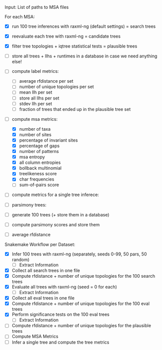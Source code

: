 Input: List of paths to MSA files

For each MSA:
-[x] run 100 tree inferences with raxml-ng (default settings) = search trees 
-[x] reevaluate each tree with raxml-ng = candidate trees 
-[x] filter tree topologies + iqtree statistical tests = plausible trees
-[ ] store all trees + llhs + runtimes in a database in case we need anything else! 
-[ ] compute label metrics:
  -[ ] average rfdistance per set
  -[ ] number of unique topologies per set
  -[ ] mean llh per set
  -[ ] store all llhs per set
  -[ ] stdev llh per set
  -[ ] fraction of trees that ended up in the plausible tree set
-[ ] compute msa metrics:
  - [x] number of taxa
  - [x] number of sites
  - [x] percentage of invariant sites
  - [x] percentage of gaps
  - [x] number of patterns
  - [x] msa entropy
  - [x] all column entropies 
  - [x] bollback multinomial
  - [x] treelikeness score
  - [x] char frequencies
  - [ ] sum-of-pairs score

-[ ] compute metrics for a single tree inferece:
-[ ] parsimony trees:
-[ ] generate 100 trees (+ store them in a database)
-[ ] compute parsimony scores and store them
-[ ] average rfdistance


Snakemake Workflow per Dataset:
- [x] Infer 100 trees with raxml-ng (separately, seeds 0-99, 50 pars, 50 random)
  - [ ] Extract Information
- [x] Collect all search trees in one file
- [x] Compute rfdistance + number of unique topologies for the 100 search trees
- [x] Evaluate all trees with raxml-ng (seed = 0 for each)
  - [ ] Extract Information
- [x] Collect all eval trees in one file
- [x] Compute rfdistance + number of unique topologies for the 100 eval trees
- [x] Perform significance tests on the 100 eval trees
  - [ ]  Extract Information
- [ ] Compute rfdistance + number of unique topologies for the plausible trees
- [ ] Compute MSA Metrics
- [ ] Infer a single tree and compute the tree metrics